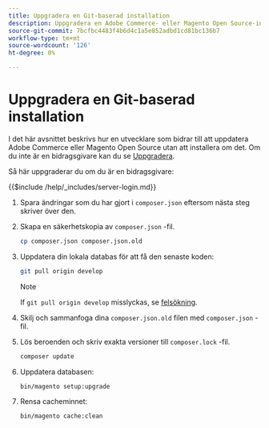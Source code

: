 ```yaml
---
title: Uppgradera en Git-baserad installation
description: Uppgradera en Adobe Commerce- eller Magento Open Source-installation som du klonat från en Git-databas.
source-git-commit: 7bcfbc4483f4b6d4c1a5e852adbd1cd81bc136b7
workflow-type: tm+mt
source-wordcount: '126'
ht-degree: 0%

---
```



# Uppgradera en Git-baserad installation

I det här avsnittet beskrivs hur en utvecklare som bidrar till att uppdatera Adobe Commerce eller Magento Open Source utan att installera om det. Om du inte är en bidragsgivare kan du se [Uppgradera](../implementation/perform-upgrade.md).

Så här uppgraderar du om du är en bidragsgivare:

{{$include /help/_includes/server-login.md}}

1. Spara ändringar som du har gjort i `composer.json` eftersom nästa steg skriver över den.

1. Skapa en säkerhetskopia av `composer.json` -fil.

   ```bash
   cp composer.json composer.json.old
   ```

1. Uppdatera din lokala databas för att få den senaste koden:

   ```bash
   git pull origin develop
   ```

   >[!NOTE]
   >
   >If `git pull origin develop` misslyckas, se [felsökning](https://support.magento.com/hc/en-us/articles/360034229872).

1. Skilj och sammanfoga dina `composer.json.old` filen med `composer.json` -fil.

1. Lös beroenden och skriv exakta versioner till `composer.lock` -fil.

   ```bash
   composer update
   ```

1. Uppdatera databasen:

   ```bash
   bin/magento setup:upgrade
   ```

1. Rensa cacheminnet:

   ```bash
   bin/magento cache:clean
   ```
